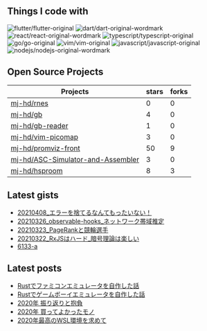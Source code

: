 ## Things I code with

![flutter/flutter-original](https://cdn.jsdelivr.net/gh/devicons/devicon/icons/flutter/flutter-original.svg)
![dart/dart-original-wordmark](https://cdn.jsdelivr.net/gh/devicons/devicon/icons/dart/dart-original-wordmark.svg)
![react/react-original-wordmark](https://cdn.jsdelivr.net/gh/devicons/devicon/icons/react/react-original-wordmark.svg)
![typescript/typescript-original](https://cdn.jsdelivr.net/gh/devicons/devicon/icons/typescript/typescript-original.svg)
![go/go-original](https://cdn.jsdelivr.net/gh/devicons/devicon/icons/go/go-original.svg)
![vim/vim-original](https://cdn.jsdelivr.net/gh/devicons/devicon/icons/vim/vim-original.svg)
![javascript/javascript-original](https://cdn.jsdelivr.net/gh/devicons/devicon/icons/javascript/javascript-original.svg)
![nodejs/nodejs-original-wordmark](https://cdn.jsdelivr.net/gh/devicons/devicon/icons/nodejs/nodejs-original-wordmark.svg)


## Open Source Projects

|Projects|stars|forks|
|--------|-----|-----|
|[mj-hd/rnes](https://github.com/mj-hd/rnes)|0|0|
|[mj-hd/gb](https://github.com/mj-hd/gb)|4|0|
|[mj-hd/gb-reader](https://github.com/mj-hd/gb-reader)|1|0|
|[mj-hd/vim-picomap](https://github.com/mj-hd/vim-picomap)|3|0|
|[mj-hd/promviz-front](https://github.com/mj-hd/promviz-front)|50|9|
|[mj-hd/ASC-Simulator-and-Assembler](https://github.com/mj-hd/ASC-Simulator-and-Assembler)|3|0|
|[mj-hd/hsproom](https://github.com/mj-hd/hsproom)|8|3|


## Latest gists

- [20210408_エラーを捨てるなんてもったいない！](https://gist.github.com/a1278b3bfe8b24c00f5c5946ac72b736)
- [ 20210326_observable-hooks_ネットワーク帯域推定](https://gist.github.com/bbfa3c567fb2cec6df33050c7d4029cf)
- [20210323_PageRankと競輪選手](https://gist.github.com/326f58b0447ea9d898a6123322cec7d4)
- [20210322_RxJSはハード_暗号理論は楽しい](https://gist.github.com/ac3751e696a96f30a6223442a6fbad07)
- [6133-a](https://gist.github.com/040eafc6f96fca0c2595eff2446c9eb3)


## Latest posts

- [Rustでファミコンエミュレータを自作した話](https://mjhd.hatenablog.com/entry/2021/06/12/123013)
- [Rustでゲームボーイエミュレータを自作した話](https://mjhd.hatenablog.com/entry/2021/04/14/221813)
- [2020年 振り返りと抱負](https://mjhd.hatenablog.com/entry/2020/12/31/214411)
- [2020年 買ってよかったモノ](https://mjhd.hatenablog.com/entry/2020/12/19/175222)
- [2020年最高のWSL環境を求めて](https://mjhd.hatenablog.com/entry/2020/05/09/160313)


